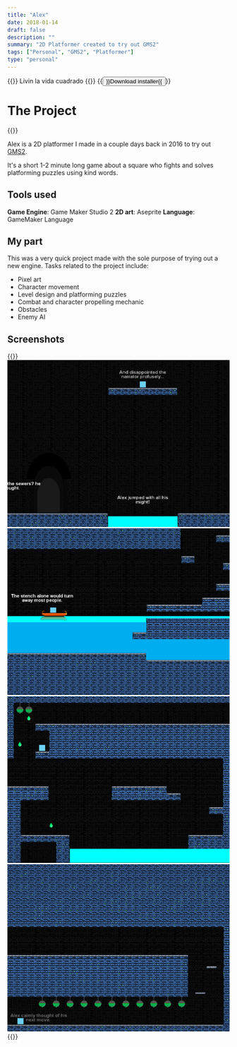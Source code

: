 ```yaml
---
title: "Alex"
date: 2018-01-14
draft: false
description: ""
summary: "2D Platformer created to try out GMS2"
tags: ["Personal", "GMS2", "Platformer"]
type: "personal"
---
```


{{<lead>}} Livin la vida cuadrado {{</lead>}}
{{<button href="alex.exe" target="_blank">}}Download installer{{</button>}}

# The Project
{{<youtubeLite id="kSMw-AxCZ3I" label="Full playthrough">}}

Alex is a 2D platformer I made in a couple days back in 2016 to try out [GMS2](https://gamemaker.io/en).

It's a short 1-2 minute long game about a square who fights and solves platforming puzzles using kind words. 

## Tools used  
**Game Engine**: Game Maker Studio 2
**2D art**: Aseprite 
**Language**: GameMaker Language

## My part  
This was a very quick project made with the sole purpose of trying out a new engine. 
Tasks related to the project include:
- Pixel art
- Character movement
- Level design and platforming puzzles
- Combat and character propelling mechanic
- Obstacles 
- Enemy AI

## Screenshots
{{<gallery>}}
    <img src ="screen1.png" class="grid-w33" />
    <img src ="screen2.png" class="grid-w33" />
    <img src ="screen3.png" class="grid-w33" />
    <img src ="screen4.png" class="grid-w33" />
{{</gallery>}}